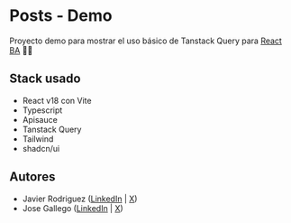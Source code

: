 # Posts - Demo

Proyecto demo para mostrar el uso básico de Tanstack Query para [React BA](https://reactbuenosaires.com.ar/) 💪🏼

## Stack usado

- React v18 con Vite
- Typescript
- Apisauce
- Tanstack Query
- Tailwind
- shadcn/ui

## Autores

- Javier Rodriguez ([LinkedIn](https://www.linkedin.com/in/rodriguezjavierc/) | [X](https://x.com/javicerodriguez))
- Jose Gallego ([LinkedIn](https://www.linkedin.com/in/josegallego05/) | [X](https://x.com/joselantifeka))

